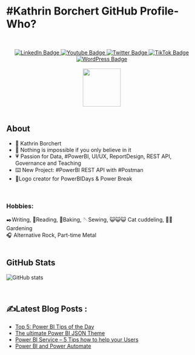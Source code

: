 <b><h1> #Kathrin Borchert GitHub Profile- Who?</h1></b>
<br>
<div id="badges"  align="center">
  <a href="https://www.linkedin.com/in/k-borchert/">
    <img src="https://img.shields.io/badge/LinkedIn-blue?style=for-the-badge&logo=linkedin&logoColor=white" alt="LinkedIn Badge"/>
  </a>
  <a href="https://www.youtube.com/channel/UC6nEaIKn3ffJG6otCqNSMlA">
    <img src="https://img.shields.io/badge/YouTube-red?style=for-the-badge&logo=youtube&logoColor=white" alt="Youtube Badge"/>
  </a>
  <a href="https://twitter.com/Mirrortears">
    <img src="https://img.shields.io/badge/Twitter-blue?style=for-the-badge&logo=twitter&logoColor=white" alt="Twitter Badge"/>
  </a>
    </a>
  <a href="https://www.tiktok.com/@power_bi">
    <img src="https://img.shields.io/badge/TikTok-black?style=for-the-badge&logo=tiktok&logoColor=white" alt="TikTok Badge"/>
  </a>
   <a href="https://www.yodabi.com/">
    <img src="https://img.shields.io/badge/YodaBI-blue?style=for-the-badge&logo=wordpress&logoColor=white" alt="WordPress Badge"/>
  </a>
</div>
<br>
<div id="header" align="center">
  <img src="https://media.giphy.com/media/f6hnhHkks8bk4jwjh3/giphy.gif" width="100"/>
</div>
<div id="header" align="center"><img src="https://komarev.com/ghpvc/?username=K-Borcherte&style=flat-square&color=blue" alt=""/></div>
<br>

## About

<ul>
<li>🦄 Kathrin Borchert </li> 
<li>💬 Nothing is impossible if you only believe in it</li> 
<li>💗 Passion for Data, #PowerBI, UI/UX, ReportDesign, REST API, Governance and Teaching</li> 
<li>⌨️ New Project: #PowerBI REST API with #Postman </li> 
<li>🌟Logo creator for PowerBIDays & Power Break</li> 
</ul>
<br>

### Hobbies:<br> 
✒️Writing, 📖Reading, 🍪Baking, 🪡Sewing, 😺😺😺 Cat cuddeling, 🧑‍🌾 Gardening <br>
🎧 Alternative Rock, Part-time Metal <br>
<br>

## GitHub Stats
![GitHub stats](https://github-readme-stats.vercel.app/api?username=K-Borchert&theme=light&background=ffffff&show_icons=true&theme=radical)

<br>

## :writing_hand:Latest Blog Posts :
<!-- BLOG-POST-LIST:START -->
- [Top 5: Power BI Tips of the Day](https://www.yodabi.com/top-5-power-bi-tips-of-the-day/?utm_source=rss&utm_medium=rss&utm_campaign=top-5-power-bi-tips-of-the-day)
- [The ultimate Power BI JSON Theme](https://www.yodabi.com/power-bi-ultimate-json-theme/?utm_source=rss&utm_medium=rss&utm_campaign=power-bi-ultimate-json-theme)
- [Power BI Service – 5 Tips how to help your Users](https://www.yodabi.com/power-bi-service-5-tips/?utm_source=rss&utm_medium=rss&utm_campaign=power-bi-service-5-tips)
- [Power BI and Power Automate](https://www.yodabi.com/power-bi-and-power-automate/?utm_source=rss&utm_medium=rss&utm_campaign=power-bi-and-power-automate)
<!-- BLOG-POST-LIST:END -->
